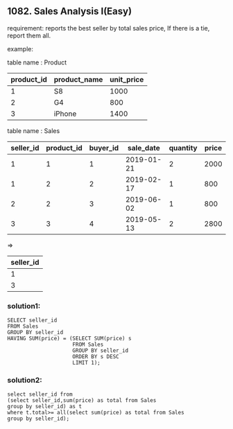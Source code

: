 ## 1082. Sales Analysis I(Easy)

requirement: reports the best seller by total sales price, If there is a tie, report them all.


example:

table name : Product

| product_id | product_name | unit_price |
|------------|--------------|------------|
| 1          | S8           | 1000       |
| 2          | G4           | 800        |
| 3          | iPhone       | 1400       |

table name : Sales

| seller_id | product_id | buyer_id | sale_date  | quantity | price |
|-----------|------------|----------|------------|----------|-------|
| 1         | 1          | 1        | 2019-01-21 | 2        | 2000  |
| 1         | 2          | 2        | 2019-02-17 | 1        | 800   |
| 2         | 2          | 3        | 2019-06-02 | 1        | 800   |
| 3         | 3          | 4        | 2019-05-13 | 2        | 2800  |

=>

| seller_id   |
|-------------|
| 1           |
| 3           |



### solution1:

```
SELECT seller_id
FROM Sales
GROUP BY seller_id
HAVING SUM(price) = (SELECT SUM(price) s
                     FROM Sales 
                     GROUP BY seller_id 
                     ORDER BY s DESC 
                     LIMIT 1);
```


### solution2:

```
select seller_id from 
(select seller_id,sum(price) as total from Sales
group by seller_id) as t 
where t.total>= all(select sum(price) as total from Sales
group by seller_id);
```


